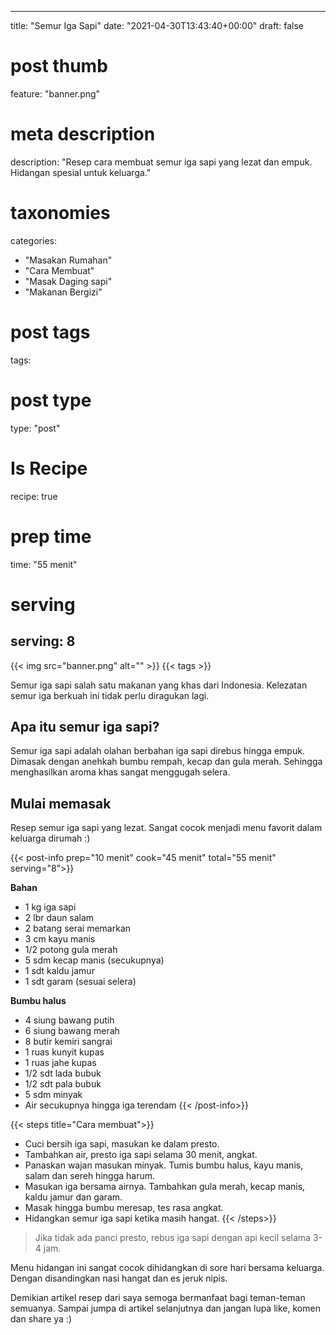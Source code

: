 
---
title: "Semur Iga Sapi"
date: "2021-04-30T13:43:40+00:00"
draft: false

# post thumb
feature: "banner.png"

# meta description
description: "Resep cara membuat semur iga sapi yang lezat dan empuk. Hidangan spesial untuk keluarga."

# taxonomies
categories:
  - "Masakan Rumahan"
  - "Cara Membuat"
  - "Masak Daging sapi"
  - "Makanan Bergizi"

# post tags
tags:

# post type
type: "post"

# Is Recipe
recipe: true

# prep time
time: "55 menit"

# serving
serving: 8
---

{{< img src="banner.png" alt="" >}}
{{< tags >}}

Semur iga sapi salah satu makanan yang khas dari Indonesia. Kelezatan semur iga berkuah ini tidak perlu diragukan lagi.

## Apa itu semur iga sapi?

Semur iga sapi adalah olahan berbahan iga sapi direbus hingga empuk. Dimasak dengan anehkah bumbu rempah, kecap dan gula merah. Sehingga menghasilkan aroma khas sangat menggugah selera.

## Mulai memasak

Resep semur iga sapi yang lezat. Sangat cocok menjadi menu favorit dalam keluarga dirumah :)

{{< post-info prep="10 menit" cook="45 menit" total="55 menit" serving="8">}}

__Bahan__

-   1 kg iga sapi
-   2 lbr daun salam
-   2 batang serai memarkan
-   3 cm kayu manis
-   1/2 potong gula merah
-   5 sdm kecap manis (secukupnya)
-   1 sdt kaldu jamur
-   1 sdt garam (sesuai selera)

__Bumbu halus__

-   4 siung bawang putih
-   6 siung bawang merah
-   8 butir kemiri sangrai
-   1 ruas kunyit kupas
-   1 ruas jahe kupas
-   1/2 sdt lada bubuk
-   1/2 sdt pala bubuk
-   5 sdm minyak
-   Air secukupnya hingga iga terendam
{{< /post-info>}}

{{< steps title="Cara membuat">}}
-   Cuci bersih iga sapi, masukan ke dalam presto.
-   Tambahkan air, presto iga sapi selama 30 menit, angkat.
-   Panaskan wajan masukan minyak. Tumis bumbu halus, kayu manis, salam dan sereh hingga harum.
-   Masukan iga bersama airnya. Tambahkan gula merah, kecap manis, kaldu jamur dan garam.
-   Masak hingga bumbu meresap, tes rasa angkat.
-   Hidangkan semur iga sapi ketika masih hangat.
{{< /steps>}}

> Jika tidak ada panci presto, rebus iga sapi dengan api kecil selama 3-4 jam.

Menu hidangan ini sangat cocok dihidangkan di sore hari bersama keluarga. Dengan disandingkan nasi hangat dan es jeruk nipis.

Demikian artikel resep dari saya semoga bermanfaat bagi teman-teman semuanya. Sampai jumpa di artikel selanjutnya dan jangan lupa like, komen dan share ya :)

